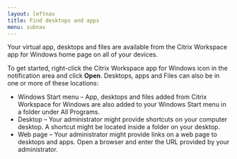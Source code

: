 ```yaml
---
layout: leftnav
title: Find desktops and apps
menu: subnav
---
```


Your virtual app, desktops and files are available from the Citrix Workspace app for Windows home page on all of your devices.

To get started, right-click the Citrix Workspace app for Windows icon in the notification area and click **Open**. Desktops,  apps and Files can also be in one or more of these locations:

*  Windows Start menu – App, desktops and files added from Citrix Workspace for Windows are also added to your Windows Start menu in a folder under All Programs.
*  Desktop – Your administrator might provide shortcuts on your computer desktop. A shortcut might be located inside a folder on your desktop.
*  Web page – Your administrator might provide links on a web page to desktops and apps. Open a browser and enter the URL provided by your administrator.
